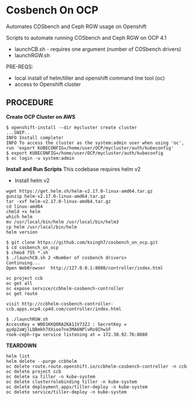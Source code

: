 # Cosbench On OCP
Automates COSbench and Ceph RGW usage on Openshift

Scripts to automate running COSbench and Ceph RGW on OCP 4.1
  * launchCB.sh       - requires one argument (number of COSbench drivers)
  * launchRGW.sh

PRE-REQS:
  * local install of helm/tiller and openshift command line tool (oc)
  * access to Openshift cluster

## PROCEDURE

**Create OCP Cluster on AWS**
```
$ openshift-install --dir mycluster create cluster
...SNIP..
INFO Install complete!                            
INFO To access the cluster as the system:admin user when using 'oc', run 'export KUBECONFIG=/home/user/OCP/mycluster/auth/kubeconfig'
$ export KUBECONFIG=/home/user/OCP/mycluster/auth/kubeconfig
$ oc login -u system:admin
```
**Install and Run Scripts**
This codebase requires helm v2
- Install helm v2

```
wget https://get.helm.sh/helm-v2.17.0-linux-amd64.tar.gz
gunzip helm-v2.17.0-linux-amd64.tar.gz
tar -xvf helm-v2.17.0-linux-amd64.tar.gz
cd linux-amd64
chmld +x helm
which helm
mv /usr/local/bin/helm /usr/local/bin/helm3
cp helm /usr/local/bin/helm
helm version
```

```
$ git clone https://github.com/ksingh7/cosbench_on_ocp.git
$ cd cosbench_on_ocp
$ chmod 755 *.sh
$ ./launchCB.sh 2 <Number of cosbench drivers>
Continuing...
Open WebBrowser  http://127.0.0.1:8080/controller/index.html

oc project ccb
oc get all
oc expose service/ccbhelm-cosbench-controller
oc get route

visit http://ccbhelm-cosbench-controller-ccb.apps.ocp4.cp4d.com/controller/index.html

$ ./launchRGW.sh
AccessKey = W0D1KKQ0RAZKA11V73ZJ : SecretKey = qydp2aWjlLQBmkh7XXioe7ne3MA6NPlvRo9Ihw1F
rook-ceph-rgw service listening at = 172.30.92.76:8080
```
**TEARDOWN**
```
helm list
helm delete --purge ccbhelm
oc delete route.route.openshift.io/ccbhelm-cosbench-controller -n ccb
oc delete project ccb
oc delete sa tiller -n kube-system
oc delete clusterrolebinding tiller -n kube-system
oc delete deployment.apps/tiller-deploy -n kube-system
oc delete service/tiller-deploy -n kube-system

```
  
